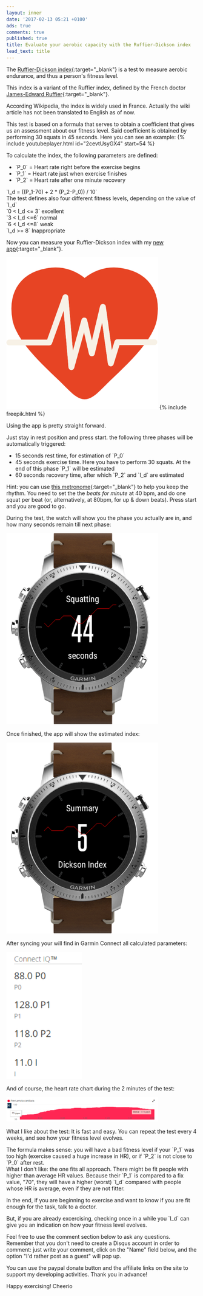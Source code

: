 ```yaml
---
layout: inner
date: '2017-02-13 05:21 +0100'
ads: true
comments: true
published: true
title: Evaluate your aerobic capacity with the Ruffier-Dickson index
lead_text: title
---
```

The [Ruffier-Dickson index](https://es.wikipedia.org/wiki/Test_de_Ruffier#Variante:_.C3.8Dndice_de_Ruffier-Dickson){:target="_blank"} is a test to measure aerobic endurance, and thus a person's fitness level.

This index is a variant of the Ruffier index, defined by the French doctor [James-Edward Ruffier](https://fr.wikipedia.org/wiki/James-Edward_Ruffier){:target="_blank"}.

According Wikipedia, the index is widely used in France. Actually the wiki article has not been translated to English as of now. 

This test is based on a formula that serves to obtain a coefficient that gives us an assessment about our fitness level. Said coefficient is obtained by performing 30 squats in 45 seconds. Here you can see an example:
{% include youtubeplayer.html id="2cevtUsyGX4" start=54 %}

To calculate the index, the following parameters are defined:


- <div>`P_0` = Heart rate right before the exercise begins </div>
- <div>`P_1` = Heart rate just when exercise finishes </div>
- <div>`P_2` = Heart rate after one minute recovery </div>

<div>`I_d = ((P_1-70) + 2 * (P_2-P_0)) / 10`</div>


<div>The test defines also four different fitness levels, depending on the value of `I_d`</div>

<div>`0 < I_d <= 3` excellent </div>
<div>`3 < I_d <=6` normal </div>
<div>`6 < I_d <=8` weak </div>
<div>`I_d >= 8` Inappropriate </div>

Now you can measure your Ruffier-Dickson index with my [new app](https://apps.garmin.com/es-ES/apps/3448594e-c17a-4c78-8ccf-5ec0cb2d10be){:target="_blank"}. 

<img src="/images/cardiogram_512.png" width="400">
{% include freepik.html %}


Using the app is pretty straight forward. 

Just stay in rest position and press start. the following three phases will be automatically triggered:


- <div>15 seconds rest time, for estimation of `P_0`</div>
- <div>45 seconds exercise time. Here you have to perform 30 squats. At the end of this phase `P_1` will be estimated</div>
- <div>60 seconds recovery time, after which `P_2` and `I_d` are estimated</div>

Hint: you can use [this metronome](http://a.bestmetronome.com/){:target="_blank"} to help you keep the rhythm. You need to set the the *beats for minute* at 40 bpm, and do one squat per beat (or, alternatively, at 80bpm, for up & down beats). Press start and you are good to go. 

During the test, the watch will show you the phase you actually are in, and how many seconds remain till next phase:

<img src="/images/2017-02-13_04h16_30.png" width="400">


Once finished, the app will show the estimated index:

<img src="/images/2017-02-13_04h18_19.png" width="400">


After syncing your will find in Garmin Connect all calculated parameters:

<img src="/images/2017-02-13_04h57_02.png" width="200">


And of course, the heart rate chart during the 2 minutes of the test:

<img src="/images/2017-02-13_04h56_53.png" width="400">


What I like about the test: It is fast and easy. You can repeat the test every 4 weeks, and see how your fitness level evolves. 
<div>The formula makes sense: you will have a bad fitness level if your `P_1` was too high (exercise caused a huge increase in HR), or if `P_2` is not close to `P_0` after rest. </div>

<div>What I don't like: the one fits all approach. There might be fit people with higher than average HR values. Because their `P_1` is compared to a fix value, "70", they will have a higher (worst) `I_d` compared with people whose HR is average, even if they are not fitter. </div>

In the end, if you are beginning to exercise and want to know if you are fit enough for the task, talk to a doctor. 
<div>But, if you are already excercising, checking once in a while you `I_d` can give you an indication on how your fitness level evolves. </div>

Feel free to use the comment section below to ask any questions. 
Remember that you don't need to create a Disqus account in order to comment: just write your comment, click on the "Name" field below, and the option "I'd rather post as a guest" will pop up.

You can use the paypal donate button and the affiliate links on the site to support my developing activities. Thank you in advance!

Happy exercising!
Cheerio
